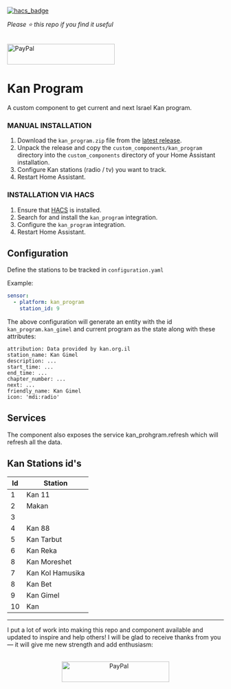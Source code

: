 [![hacs_badge](https://img.shields.io/badge/HACS-Default-orange.svg)](https://github.com/custom-components/hacs)

*Please :star: this repo if you find it useful*

<p align="left"><br>
<a href="https://paypal.me/eyalco1967?locale.x=he_IL" target="_blank"><img src="http://khrolenok.ru/support_paypal.png" alt="PayPal" width="250" height="48"></a>
</p>

# Kan Program

A custom component to get current and next Israel Kan program.

### MANUAL INSTALLATION

1. Download the `kan_program.zip` file from the
   [latest release](https://github.com/eyalcha/kan_program/releases/latest).
2. Unpack the release and copy the `custom_components/kan_program` directory
   into the `custom_components` directory of your Home Assistant
   installation.
3. Configure Kan stations (radio / tv) you want to track.
4. Restart Home Assistant.

### INSTALLATION VIA HACS

1. Ensure that [HACS](https://custom-components.github.io/hacs/) is installed.
2. Search for and install the `kan_program` integration.
3. Configure the `kan_program` integration.
4. Restart Home Assistant.

## Configuration

Define the stations to be tracked in `configuration.yaml`

Example:

```yaml
sensor:
  - platform: kan_program
    station_id: 9
```

The above configuration will generate an entity with the id `kan_program.kan_gimel` and current program as the state along with these attributes:

```
attribution: Data provided by kan.org.il
station_name: Kan Gimel
description: ...
start_time: ...
end_time: ...
chapter_number: ...
next: ...
friendly_name: Kan Gimel
icon: 'mdi:radio'
```

## Services

The component also exposes the service kan_prohgram.refresh which will refresh all the data.

## Kan Stations id's

Id | Station
---|---
1  | Kan 11
2  | Makan
3  |
4  | Kan 88
5  | Kan Tarbut
6  | Kan Reka
8  | Kan Moreshet
7  | Kan Kol Hamusika
8  | Kan Bet
9  | Kan Gimel
10 | Kan

---

I put a lot of work into making this repo and component available and updated to inspire and help others! I will be glad to receive thanks from you — it will give me new strength and add enthusiasm:
<p align="center"><br>
<a href="https://paypal.me/eyalco1967?locale.x=he_IL" target="_blank"><img src="http://khrolenok.ru/support_paypal.png" alt="PayPal" width="250" height="48"></a>
</p>
